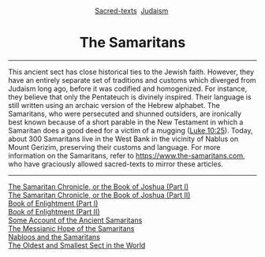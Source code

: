 <body>
 <center>
 <a href="../../index.htm">Sacred-texts</a> 
 <a href="../index.htm">Judaism</a> 
 </center>
 <h1 align="CENTER">The Samaritans</h1>
 <hr>
 <p>
 This ancient sect has close historical ties to the Jewish faith.
 However, they have an entirely separate set of traditions and
 customs which diverged from Judaism long ago, before it was
 codified and homogenized.
 For instance, they believe that only the Pentateuch is divinely inspired.
 Their language is still written using an archaic version of the Hebrew
 alphabet.
 The Samaritans, who were persecuted and shunned outsiders, 
 are ironically best known because of a short parable in the New Testament
 in which a Samaritan does a good deed for a victim of a mugging
 (<a href="../../bib/kjv/luk.htm#10:25">Luke 10:25</a>).
 Today, about 300 Samaritans live in the West Bank in the vicinity of Nablus
 on Mount Gerizim, preserving their customs and language.
 For more information on the Samaritans, refer to
 <a href="https://www.the-samaritans.com/">
 https://www.the-samaritans.com</a>, who have graciously allowed sacred-texts
 to mirror these articles.
 </p><hr>
 <a href="chron1.htm">The Samaritan Chronicle, or the Book of Joshua (Part I)</a><br>
 <a href="chron2.htm">The Samaritan Chronicle, or the Book of Joshua (Part II)</a><br>
 <a href="enlight1.htm">Book of Enlightment (Part I)</a><br>
 <a href="enlight2.htm">Book of Enlightment (Part II)</a><br>
 <a href="manners.htm">Some Account of the Ancient Samaritans</a><br>
 <a href="messiah.htm">The Messianic Hope of the Samaritans</a><br>
 <a href="nabloos.htm">Nabloos and the Samaritans</a><br>
 <a href="oldsect.htm">The Oldest and Smallest Sect in the World</a><br>
 </body>